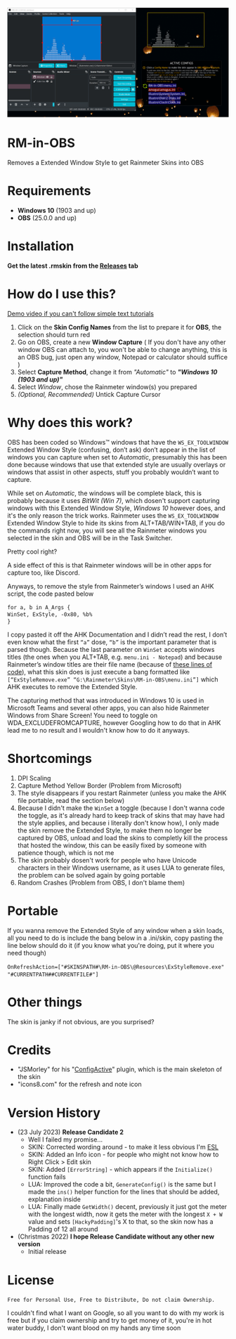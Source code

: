 ![The skin in action, OBS window, example skin and the skin itself](./RM-in-OBS.gif)

# RM-in-OBS
Removes a Extended Window Style to get Rainmeter Skins into OBS

# Requirements
* **Windows 10** (1903 and up)
* **OBS** (25.0.0 and up)

# Installation
**Get the latest .rmskin from the [Releases](https://github.com/Drgabi18/RM-in-OBS/releases) tab**

# How do I use this?

[Demo video if you can't follow simple text tutorials](https://streamable.com/0j1e5v)

1. Click on the **Skin Config Names** from the list to prepare it for **OBS**, the selection should turn red
2. Go on OBS, create a new **Window Capture**
( If you don't have any other window OBS can attach to, you won't be able to change anything, this is an OBS bug, just open any window, Notepad or calculator should suffice )
3. Select **Capture Method**, change it from _"Automatic"_ to **_"Windows 10 (1903 and up)"_**
4. Select _Window_, chose the Rainmeter window(s) you prepared
5. _(Optional, Recommended)_ Untick Capture Cursor

# Why does this work?
OBS has been coded so Windows™ windows that have the `WS_EX_TOOLWINDOW` Extended Window Style (confusing, don’t ask) don’t appear in the list of windows you can capture when set to _Automatic_, presumably this has been done because windows that use that extended style are usually overlays or windows that assist in other aspects, stuff you probably wouldn’t want to capture.

While set on _Automatic_, the windows will be complete black, this is probably because it uses _BitWit (Win 7)_, which dosen't support capturing windows with this Extended Window Style, _Windows 10_ however does, and it's the only reason the trick works.
Rainmeter uses the `WS_EX_TOOLWINDOW` Extended Window Style to hide its skins from ALT+TAB/WIN+TAB, if you do the commands right now, you will see all the Rainmeter windows you selected in the skin and OBS will be in the Task Switcher.

Pretty cool right?

A side effect of this is that Rainmeter windows will be in other apps for capture too, like Discord.

Anyways, to remove the style from Rainmeter’s windows I used an AHK script, the code pasted below

```ahk
for a, b in A_Args {
WinSet, ExStyle, -0x80, %b%
}
```

I copy pasted it off the AHK Documentation and I didn’t read the rest, I don’t even know what the first `“a”` dose, `“b”` is the important parameter that is parsed though. Because the last parameter on `WinSet` accepts windows titles (the ones when you ALT+TAB, e.g. `menu.ini - Notepad`) and because Rainmeter’s window titles are their file name (because of [these lines of code](https://github.com/rainmeter/rainmeter/blob/master/Library/Skin.cpp#L272-L276)), what this skin does is just execute a bang formatted like `[“ExStyleRemove.exe” “G:\Rainmeter\Skins\RM-in-OBS\menu.ini”]` which AHK executes to remove the Extended Style.

The capturing method that was introduced in Windows 10 is used in Microsoft Teams and several other apps, you can also hide Rainmeter Windows from Share Screen! You need to toggle on WDA_EXCLUDEFROMCAPTURE, however Googling how to do that in AHK lead me to no result and I wouldn't know how to do it anyways.

# Shortcomings
1. DPI Scaling
2. Capture Method Yellow Border (Problem from Microsoft)
3. The style disappears if you restart Rainmeter (unless you make the AHK file portable, read the section below)
4. Because I didn't make the `WinSet` a toggle (because I don't wanna code the toggle, as it's already hard to keep track of skins that may have had the style applies, and because i literally don't know how), I only made the skin remove the Extended Style, to make them no longer be captured by OBS, unload and load the skins to completly kill the process that hosted the window, this can be easily fixed by someone with patience though, which is not me
5. The skin probably dosen't work for people who have Unicode characters in their Windows username, as it uses LUA to generate files, the problem can be solved again by going portable
6. Random Crashes (Problem from OBS, I don't blame them)

# Portable
If you wanna remove the Extended Style of any window when a skin loads, all you need to do is include the bang below in a .ini/skin, copy pasting the line below should do it (if you know what you're doing, put it where you need though)

`OnRefreshAction=["#SKINSPATH#\RM-in-OBS\@Resources\ExStyleRemove.exe" "#CURRENTPATH##CURRENTFILE#"]`

# Other things
The skin is janky if not obvious, are you surprised?

# Credits
* "JSMorley" for his "[ConfigActive](https://forum.rainmeter.net/viewtopic.php?t=28720#p149824)" plugin, which is the main skeleton of the skin
* "icons8.com" for the refresh and note icon

# Version History
* (23 July 2023) **Release Candidate 2**
  - Well I failed my promise...
  - SKIN: Corrected wording around - to make it less obvious I'm [ESL](https://www.urbandictionary.com/define.php?term=ESL)
  - SKIN: Added an Info icon - for people who might not know how to Right Click > Edit skin
  - SKIN: Added `[ErrorString]` - which appears if the `Initialize()` function fails
  - LUA: Improved the code a bit, `GenerateConfig()` is the same but I made the `ins()` helper function for the lines that should be added, explanation inside
  - LUA: Finally made `GetWidth()` decent, previously it just got the meter with the longest width, now it gets the meter with the longest `X + W` value and sets `[HackyPadding]`'s X to that, so the skin now has a Padding of 12 all around
* (Christmas 2022) **I hope Release Candidate without any other new version**
  - Initial release

# License
`Free for Personal Use, Free to Distribute, Do not claim Ownership.`

I couldn't find what I want on Google, so all you want to do with my work is free but if you claim ownership and try to get money of it, you're in hot water buddy, I don't want blood on my hands any time soon
